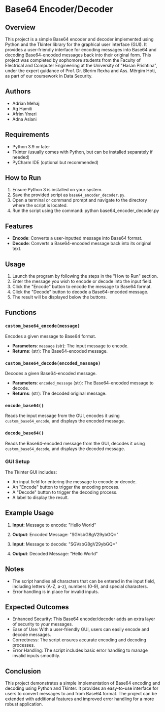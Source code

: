 # Base64 Encoder/Decoder 

## Overview
This project is a simple Base64 encoder and decoder implemented using Python and the Tkinter library for the graphical user interface (GUI). It provides a user-friendly interface for encoding messages into Base64 and decoding Base64-encoded messages back into their original form. 
This project was completed by sophomore students from the Faculty of Electrical and Computer Engineering at the University of "Hasan Prishtina", under the expert guidance of Prof. Dr. Blerim Rexha and Ass. Mërgim Hoti, as part of our coursework in Data Security.

## Authors
- Adrian Mehaj
- Ag Hamiti
- Afrim Ymeri
- Adna Aslani

## Requirements
- Python 3.9 or later
- Tkinter (usually comes with Python, but can be installed separately if needed)
- PyCharm IDE (optional but recommended)

## How to Run
1. Ensure Python 3 is installed on your system.
2. Save the provided script as `base64_encoder_decoder.py`.
3. Open a terminal or command prompt and navigate to the directory where the script is located.
4. Run the script using the command:
   python base64_encoder_decoder.py
  
## Features
- **Encode**: Converts a user-inputted message into Base64 format.
- **Decode**: Converts a Base64-encoded message back into its original text.

## Usage
1. Launch the program by following the steps in the "How to Run" section.
2. Enter the message you wish to encode or decode into the input field.
3. Click the "Encode" button to encode the message to Base64 format.
4. Click the "Decode" button to decode a Base64-encoded message.
5. The result will be displayed below the buttons.

## Functions

### `custom_base64_encode(message)`
Encodes a given message to Base64 format.

- **Parameters**: `message` (str): The input message to encode.
- **Returns**: (str): The Base64-encoded message.

### `custom_base64_decode(encoded_message)`
Decodes a given Base64-encoded message.

- **Parameters**: `encoded_message` (str): The Base64-encoded message to decode.
- **Returns**: (str): The decoded original message.

### `encode_base64()`
Reads the input message from the GUI, encodes it using `custom_base64_encode`, and displays the encoded message.

### `decode_base64()`
Reads the Base64-encoded message from the GUI, decodes it using `custom_base64_decode`, and displays the decoded message.

### GUI Setup
The Tkinter GUI includes:
- An input field for entering the message to encode or decode.
- An "Encode" button to trigger the encoding process.
- A "Decode" button to trigger the decoding process.
- A label to display the result.

## Example Usage
1. **Input**:
    Message to encode: "Hello World"
  
2. **Output**:
   Encoded Message: "SGVsbG8gV29ybGQ="
   
3. **Input**:
   Message to decode: "SGVsbG8gV29ybGQ="
   
4. **Output**:
   Decoded Message: "Hello World"
   
## Notes
- The script handles all characters that can be entered in the input field, including letters (A-Z, a-z), numbers (0-9), and special characters.
- Error handling is in place for invalid inputs.
  
## Expected Outcomes
- Enhanced Security: This Base64 encoder/decoder adds an extra layer of security to your messages.
- Ease of Use: With a user-friendly GUI, users can easily encode and decode messages.
- Correctness: The script ensures accurate encoding and decoding processes.
- Error Handling: The script includes basic error handling to manage invalid inputs smoothly.

## Conclusion
This project demonstrates a simple implementation of Base64 encoding and decoding using Python and Tkinter. It provides an easy-to-use interface for users to convert messages to and from Base64 format. The project can be extended with additional features and improved error handling for a more robust application.


